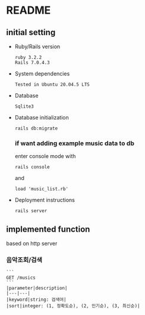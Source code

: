 # README

## initial setting

* Ruby/Rails version
    ```
    ruby 3.2.2
    Rails 7.0.4.3
    ```

* System dependencies
    ```
    Tested in Ubuntu 20.04.5 LTS
    ```

* Database
    ```
    Sqlite3
    ```

* Database initialization
    ```
    rails db:migrate
    ```

    ### if want adding example music data to db
    enter console mode with
    ```
    rails console
    ```
    and
    ```
    load 'music_list.rb'
    ```

* Deployment instructions
    ```
    rails server
    ```

## implemented function
based on http server

### 음악조회/검색
    ```
    GET /musics
    ```
    |parameter|description|
    |---|---|
    |keyword|string: 검색어|
    |sort|integer: (1, 정확도순), (2, 인기순), (3, 최신순)|
